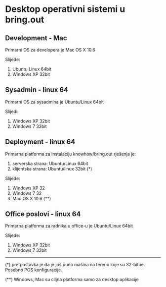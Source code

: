 # Desktop operativni sistemi u bring.out

## Development - Mac

Primarni OS za developera je Mac OS X 10.6

Slijede:

1. Ubuntu Linux 64bit
2. Windows XP 32bit

## Sysadmin - linux 64

Primarni OS za sysadmina je Ubuntu/Linux 64bit

Slijedi:

1. Windows XP 32bit
2. Windows 7 32bit

## Deployment - linux 64

Primarna platforma za instalaciju knowhow/bring.out rješenja je:

1.  serverska strana: Ubuntu/Linux 64bit
2.  klijentska strana: Ubuntu/linux 32bit (*)


Slijede:

1. Windows XP 32
2. Windows 7 32
3. Mac OS X 10.6 (**)

## Office poslovi - linux 64

Primarna platforma za radnika u office-u je Ubuntu/Linux 64bit

Slijede:

1. Windows XP 32bit
2. Windows 7 32bit

----

(*) pretpostavka je da je još puno mašina na terenu koje su 32-bitne. Posebno POS konfiguracije.

(**) Windows, Mac su ciljna platforma samo za desktop aplikacije


